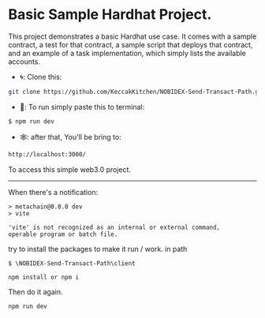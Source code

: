 # Basic Sample Hardhat Project.

This project demonstrates a basic Hardhat use case. It comes with a sample contract, a test for that contract, a sample script that deploys that contract, 
and an example of a task implementation, which simply lists the available accounts.

- 🌀: Clone this:
```bash
git clone https://github.com/KeccakKitchen/NOBIDEX-Send-Transact-Path.git
```
- 🔡: To run simply paste this to terminal:
```bash
$ npm run dev
```
- 🕸️: after that, You'll be bring to:
```bash
http://localhost:3000/
```
To access this simple web3.0 project.

-----

When there's a notification:
````
> metachain@0.0.0 dev
> vite

'vite' is not recognized as an internal or external command,
operable program or batch file.
````
try to install the packages to make it run / work.
in path 
```
$ \NOBIDEX-Send-Transact-Path\client
````
````bash
npm install or npm i
````
Then do it again.
````bash
npm run dev
````
